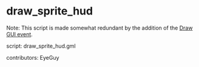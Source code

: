 draw_sprite_hud
===============

Note: This script is made somewhat redundant by the addition
of the [Draw GUI event].

script: draw_sprite_hud.gml

contributors: EyeGuy

[Draw GUI event]: http://docs.yoyogames.com/source/dadiospice/000_using%20gamemaker/events/draw%20gui%20event.html
